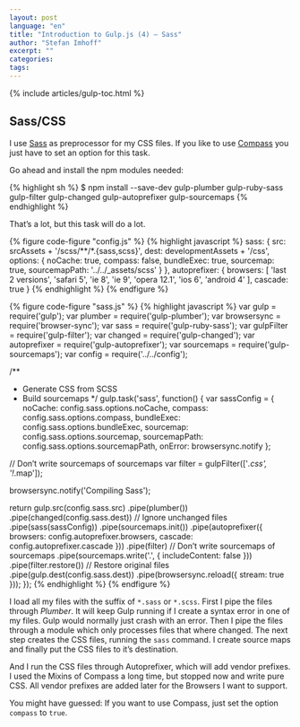 ```yaml
---
layout: post
language: "en"
title: "Introduction to Gulp.js (4) – Sass"
author: "Stefan Imhoff"
excerpt: ""
categories:
tags:
---
```

{% include articles/gulp-toc.html %}

## Sass/CSS
I use [Sass](http://sass-lang.com/) as preprocessor for my CSS files. If you like to use [Compass](http://compass-style.org/) you just have to set an option for this task.

Go ahead and install the npm modules needed:

{% highlight sh %}
$ npm install --save-dev gulp-plumber gulp-ruby-sass gulp-filter gulp-changed gulp-autoprefixer gulp-sourcemaps
{% endhighlight %}

That’s a lot, but this task will do a lot.

{% figure code-figure "config.js" %}
{% highlight javascript %}
sass: {
  src:  srcAssets + '/scss/**/*.{sass,scss}',
  dest: developmentAssets + '/css',
  options: {
    noCache: true,
    compass: false,
    bundleExec: true,
    sourcemap: true,
    sourcemapPath: '../../_assets/scss'
  }
},
autoprefixer: {
  browsers: [
    'last 2 versions',
    'safari 5',
    'ie 8',
    'ie 9',
    'opera 12.1',
    'ios 6',
    'android 4'
  ],
  cascade: true
}
{% endhighlight %}
{% endfigure %}

{% figure code-figure "sass.js" %}
{% highlight javascript %}
var gulp         = require('gulp');
var plumber      = require('gulp-plumber');
var browsersync  = require('browser-sync');
var sass         = require('gulp-ruby-sass');
var gulpFilter   = require('gulp-filter');
var changed      = require('gulp-changed');
var autoprefixer = require('gulp-autoprefixer');
var sourcemaps   = require('gulp-sourcemaps');
var config       = require('../../config');

/**
 * Generate CSS from SCSS
 * Build sourcemaps
 */
gulp.task('sass', function() {
  var sassConfig = {
    noCache: config.sass.options.noCache,
    compass: config.sass.options.compass,
    bundleExec: config.sass.options.bundleExec,
    sourcemap: config.sass.options.sourcemap,
    sourcemapPath: config.sass.options.sourcemapPath,
    onError: browsersync.notify
  };

  // Don’t write sourcemaps of sourcemaps
  var filter = gulpFilter(['*.css', '!*.map']);

  browsersync.notify('Compiling Sass');

  return gulp.src(config.sass.src)
    .pipe(plumber())
    .pipe(changed(config.sass.dest)) // Ignore unchanged files
    .pipe(sass(sassConfig))
    .pipe(sourcemaps.init())
    .pipe(autoprefixer({
      browsers: config.autoprefixer.browsers,
      cascade: config.autoprefixer.cascade
    }))
    .pipe(filter) // Don’t write sourcemaps of sourcemaps
    .pipe(sourcemaps.write('.', { includeContent: false }))
    .pipe(filter.restore()) // Restore original files
    .pipe(gulp.dest(config.sass.dest))
    .pipe(browsersync.reload({ stream: true }));
});
{% endhighlight %}
{% endfigure %}

I load all my files with the suffix of `*.sass` or `*.scss`. First I pipe the files through *Plumber*. It will keep Gulp running if I create a syntax error in one of my files. Gulp would normally just crash with an error. Then I pipe the files through a module which only processes files that where changed. The next step creates the CSS files, running the `sass` command. I create source maps and finally put the CSS files to it’s destination.

And I run the CSS files through Autoprefixer, which will add vendor prefixes. I used the Mixins of Compass a long time, but stopped now and write pure CSS. All vendor prefixes are added later for the Browsers I want to support.

You might have guessed: If you want to use Compass, just set the option `compass` to `true`.

